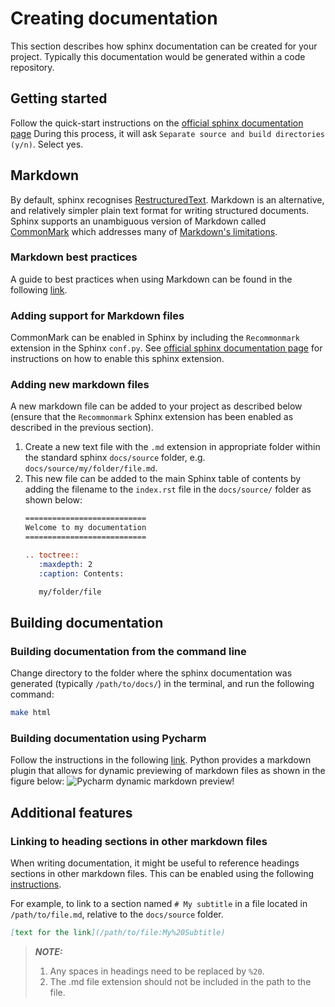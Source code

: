 # Creating documentation

This section describes how sphinx documentation can be created for your
project. Typically this documentation would be generated within a code 
repository.

## Getting started
Follow the quick-start instructions on the [official sphinx documentation page](https://docs.readthedocs.io/en/stable/intro/getting-started-with-sphinx.html#quick-start)
During this process, it will ask `Separate source and build directories (y/n)`.
Select yes.

## Markdown
By default, sphinx recognises [RestructuredText](https://en.wikipedia.org/wiki/ReStructuredText). 
Markdown is an alternative, and relatively simpler plain text format for 
writing structured documents. Sphinx supports an unambiguous version of Markdown 
called [CommonMark](https://commonmark.org/) which addresses many of 
[Markdown's limitations](https://www.ericholscher.com/blog/2016/mar/15/dont-use-markdown-for-technical-docs/).

### Markdown best practices
A guide to best practices when using Markdown can be found in the following
[link](https://www.markdownguide.org/basic-syntax/).

### Adding support for Markdown files
CommonMark can be enabled in Sphinx by including the `Recommonmark` extension 
in the Sphinx `conf.py`. See 
[official sphinx documentation page]( 
https://docs.readthedocs.io/en/stable/intro/getting-started-with-sphinx.html#using-markdown-with-sphinx)
for instructions on how to enable this sphinx extension.

### Adding new markdown files
A new markdown file can be added to your project as described below (ensure 
that the `Recommonmark` Sphinx extension has been enabled as described in the 
previous section).

1. Create a new text file with the `.md` extension in appropriate folder 
within the standard sphinx `docs/source` folder, e.g. 
`docs/source/my/folder/file.md`.
2. This new file can be added to the main Sphinx table of contents by 
adding the filename to the `index.rst` file in the `docs/source/` folder as 
shown below:
    ```rest
    ===========================
    Welcome to my documentation
    ===========================

    .. toctree::
       :maxdepth: 2
       :caption: Contents:

       my/folder/file
    ```

## Building documentation

### Building documentation from the command line
Change directory to the folder where the sphinx documentation was generated 
(typically `/path/to/docs/`) in the terminal, and run the following command: 
```bash
make html
```

### Building documentation using Pycharm
Follow the instructions in the following [link](documentation/sphinx:Adding%20a%20sphinx%20build%20configuration%20to%20pycharm). Python provides a markdown plugin that allows for dynamic
previewing of markdown files as shown in the figure below:
![Pycharm dynamic markdown preview!](/documentation/images/pycharm_dynamic_markdown_preview.png "Philadelphia's Magic Gardens")


## Additional features

### Linking to heading sections in other markdown files
When writing documentation, it might be useful to reference headings sections
in other markdown files. This can be enabled using the following 
[instructions](https://recommonmark.readthedocs.io/en/latest/#linking-to-headings-in-other-files).

For example, to link to a section named `# My subtitle` in a file located in 
`/path/to/file.md`, relative to the `docs/source` folder.
```markdown
[text for the link](/path/to/file:My%20Subtitle)
```
> **_NOTE:_** 
>1. Any spaces in headings need to be replaced by `%20`.
>2. The .md file extension should not be included in the path to the file.